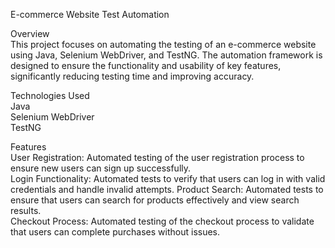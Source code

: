 E-commerce Website Test Automation  
                
Overview                                             
This project focuses on automating the testing of an e-commerce website using Java, Selenium WebDriver, and TestNG. The automation framework is designed to ensure the functionality and usability of key features, significantly reducing testing time and improving accuracy.

Technologies Used                               
Java                            
Selenium WebDriver                              
TestNG                            

Features                                   
User Registration: Automated testing of the user registration process to ensure new users can sign up successfully.       
Login Functionality: Automated tests to verify that users can log in with valid credentials and handle invalid attempts.  Product Search: Automated tests to ensure that users can search for products effectively and view search results.         
Checkout Process: Automated testing of the checkout process to validate that users can complete purchases without issues.  
